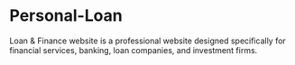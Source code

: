 # Personal-Loan
Loan &amp; Finance website is a  professional website  designed specifically for financial services, banking, loan companies, and investment firms.
